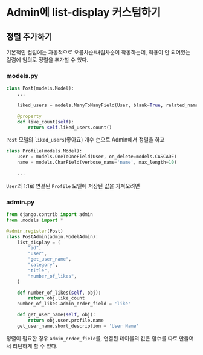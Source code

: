 # Admin에 list-display 커스텀하기  

## 정렬 추가하기  
기본적인 컬럼에는 자동적으로 오름차순/내림차순이 작동하는데, 적용이 안 되어있는 컬럼에 임의로 정렬을 추가할 수 있다.  
### models.py  
```python
class Post(models.Model):
    ...
    
    liked_users = models.ManyToManyField(User, blank=True, related_name="liked_users", through="Like")

    @property
    def like_count(self):
        return self.liked_users.count()
```
`Post` 모델의 `liked_users`(좋아요) 개수 순으로 Admin에서 정렬을 하고  
```python
class Profile(models.Model):
    user = models.OneToOneField(User, on_delete=models.CASCADE)
    name = models.CharField(verbose_name='name', max_length=10)
    
    ...
```
`User`와 1:1로 연결된 `Profile` 모델에 저장된 값을 가져오려면  

### admin.py  
```python
from django.contrib import admin
from .models import *

@admin.register(Post)
class PostAdmin(admin.ModelAdmin):
    list_display = (
        "id",
        "user",
        "get_user_name",
        "category",
        "title",
        "number_of_likes",
    )

    def number_of_likes(self, obj):
        return obj.like_count
    number_of_likes.admin_order_field = 'like'

    def get_user_name(self, obj):
        return obj.user.profile.name
    get_user_name.short_description = 'User Name'
```
정렬이 필요한 경우 `admin_order_field`를, 연결된 테이블의 값은 함수를 따로 만들어서 리턴하게 할 수 있다.

